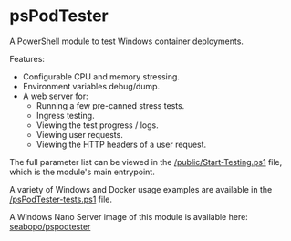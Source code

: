 # psPodTester
A PowerShell module to test Windows container deployments. 

Features:
 - Configurable CPU and memory stressing.
 - Environment variables debug/dump.
 - A web server for:
     - Running a few pre-canned stress tests.
     - Ingress testing.
     - Viewing the test progress / logs.
     - Viewing user requests.
     - Viewing the HTTP headers of a user request.
 
The full parameter list can be viewed in the 
[/public/Start-Testing.ps1](https://github.com/seabopo/psPodTester/blob/master/public/Start-Testing.ps1) 
file, which is the module's main entrypoint.

A variety of Windows and Docker usage examples are available in the 
[/psPodTester-tests.ps1](https://github.com/seabopo/psPodTester/blob/master/psPodTester-tests.ps1) file.

A Windows Nano Server image of this module is available here: 
[seabopo/pspodtester](https://hub.docker.com/r/seabopo/pspodtester)
